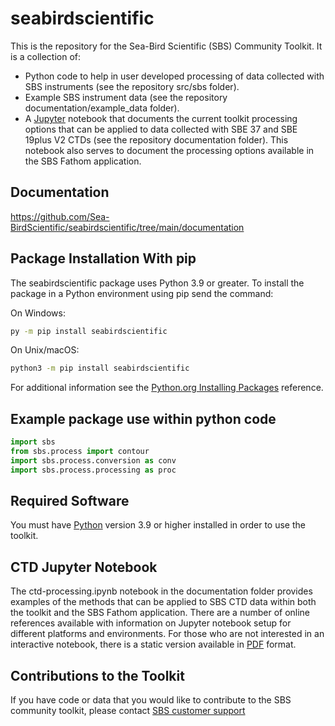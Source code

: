 # seabirdscientific
This is the repository for the Sea-Bird Scientific (SBS) Community Toolkit. It is a collection of:
- Python code to help in user developed processing of data collected with SBS instruments (see the repository src/sbs folder).
- Example SBS instrument data (see the repository documentation/example_data folder).
- A [Jupyter](https://jupyter.org/) notebook that documents the current toolkit processing options that can be applied to data collected with SBE 37 and SBE 19plus V2 CTDs (see the repository documentation folder). This notebook also serves to document the processing options available in the SBS Fathom application.

## Documentation
https://github.com/Sea-BirdScientific/seabirdscientific/tree/main/documentation  

## Package Installation With pip
The seabirdscientific package uses Python 3.9 or greater. To install the package in a Python environment using pip send the command:

On Windows:
``` bash
py -m pip install seabirdscientific
```

On Unix/macOS:

``` bash
python3 -m pip install seabirdscientific
```
For additional information see the [Python.org Installing Packages](https://packaging.python.org/en/latest/tutorials/installing-packages/#installing-packages) reference.

## Example package use within python code
```python
import sbs
from sbs.process import contour
import sbs.process.conversion as conv
import sbs.process.processing as proc
```

## Required Software
You must have [Python](https://www.python.org/downloads/) version 3.9 or higher installed in order to use the toolkit.

## CTD Jupyter Notebook
The ctd-processing.ipynb notebook in the documentation folder provides examples of the methods that can be applied to SBS CTD data within both the toolkit and the SBS Fathom application. There are a number of online references available with information on Jupyter notebook setup for different platforms and environments. For those who are not interested in an interactive notebook, there is a static version available in [PDF](https://github.com/Sea-BirdScientific/seabirdscientific/blob/main/documentation/ctd-notebook.pdf) format.

## Contributions to the Toolkit
If you have code or data that you would like to contribute to the SBS community toolkit, please contact [SBS customer support](https://www.seabird.com/support)
